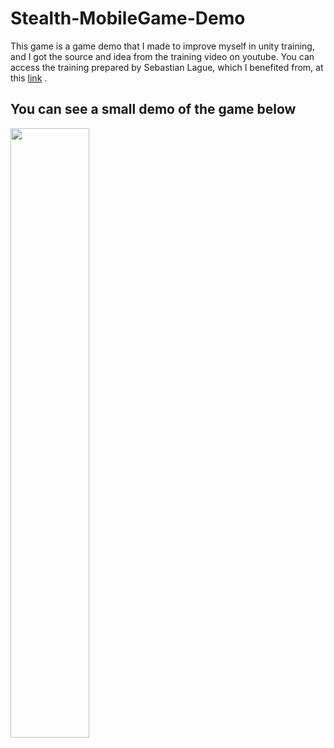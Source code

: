 # Stealth-MobileGame-Demo



This game is a game demo that I made to improve myself in unity training, and I got the source and idea from the training video on youtube. You can access the training prepared by Sebastian Lague, which I benefited from, at this [link](https://www.youtube.com/@SebastianLague) .


## You can see a small demo of the game below

<img src="/video2.gif" width=50% height=50%>
